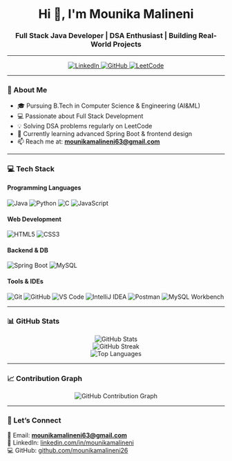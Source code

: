 <h1 align="center">Hi 👋, I'm Mounika Malineni</h1>
<h3 align="center">Full Stack Java Developer | DSA Enthusiast | Building Real-World Projects</h3>

---

<p align="center">
  <a href="https://www.linkedin.com/in/mounikamalineni">
    <img alt="LinkedIn" src="https://img.shields.io/badge/LinkedIn-0A66C2?style=for-the-badge&logo=LinkedIn&logoColor=white" />
  </a>
  <a href="https://github.com/mounikamalineni26">
    <img alt="GitHub" src="https://img.shields.io/badge/GitHub-100000?style=for-the-badge&logo=github&logoColor=white" />
  </a>
  <a href="https://leetcode.com/Mounika__99/">
    <img alt="LeetCode" src="https://img.shields.io/badge/LeetCode-FFA116?style=for-the-badge&logo=LeetCode&logoColor=white" />
  </a>
</p>

---

### 🚀 About Me
- 🎓 Pursuing B.Tech in Computer Science & Engineering (AI&ML)
- 💻 Passionate about Full Stack Development  
- 💡 Solving DSA problems regularly on LeetCode  
- 🌱 Currently learning advanced Spring Boot & frontend design  
- 📫 Reach me at: **mounikamalineni63@gmail.com**

---

### 💻 Tech Stack

#### Programming Languages
![Java](https://img.shields.io/badge/Java-007396?style=flat-square&logo=java&logoColor=white)
![Python](https://img.shields.io/badge/Python-3776AB?style=flat-square&logo=python&logoColor=white)
![C](https://img.shields.io/badge/C-00599C?style=flat-square&logo=c&logoColor=white)
![JavaScript](https://img.shields.io/badge/JavaScript-F7DF1E?style=flat-square&logo=javascript&logoColor=black)

#### Web Development
![HTML5](https://img.shields.io/badge/HTML5-E34F26?style=flat-square&logo=html5&logoColor=white)
![CSS3](https://img.shields.io/badge/CSS3-1572B6?style=flat-square&logo=css3&logoColor=white)

#### Backend & DB
![Spring Boot](https://img.shields.io/badge/Spring_Boot-6DB33F?style=flat-square&logo=spring-boot&logoColor=white)
![MySQL](https://img.shields.io/badge/MySQL-4479A1?style=flat-square&logo=mysql&logoColor=white)

#### Tools & IDEs
![Git](https://img.shields.io/badge/Git-F05032?style=flat-square&logo=git&logoColor=white)
![GitHub](https://img.shields.io/badge/GitHub-181717?style=flat-square&logo=github&logoColor=white)
![VS Code](https://img.shields.io/badge/VSCode-007ACC?style=flat-square&logo=visual-studio-code&logoColor=white)
![IntelliJ IDEA](https://img.shields.io/badge/IntelliJIDEA-000000?style=flat-square&logo=intellijidea&logoColor=white)
![Postman](https://img.shields.io/badge/Postman-FF6C37?style=flat-square&logo=postman&logoColor=white)
![MySQL Workbench](https://img.shields.io/badge/MySQLWorkbench-4479A1?style=flat-square&logo=mysql&logoColor=white)

---

### 📊 GitHub Stats

<p align="center">
  <img src="https://github-readme-stats.vercel.app/api?username=mounikamalineni26&show_icons=true&theme=radical" alt="GitHub Stats" />
  <br />
  <img src="https://github-readme-streak-stats.herokuapp.com/?user=mounikamalineni26&theme=radical" alt="GitHub Streak" />
  <br />
  <img src="https://github-readme-stats.vercel.app/api/top-langs/?username=mounikamalineni26&layout=compact&theme=radical" alt="Top Languages" />
</p>

---

### 📈 Contribution Graph

<p align="center">
  <img src="https://github-readme-activity-graph.vercel.app/graph?username=mounikamalineni26&theme=dracula" alt="GitHub Contribution Graph" />
</p>

---

### 🔗 Let’s Connect
📧 Email: **mounikamalineni63@gmail.com**  
💼 LinkedIn: [linkedin.com/in/mounikamalineni](https://www.linkedin.com/in/mounikamalineni)  
💻 GitHub: [github.com/mounikamalineni26](https://github.com/mounikamalineni26)

